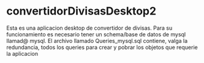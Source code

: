 # convertidorDivisasDesktop2
Esta es una aplicacion desktop de convertidor de divisas.
Para su funcionamiento es necesario tener un schema/base de datos de mysql llamad@ mysql.
El archivo llamado Queries_mysql.sql contiene, valga la redundancia, todos los queries para crear y pobrar los objetos que requerie la aplicacion
